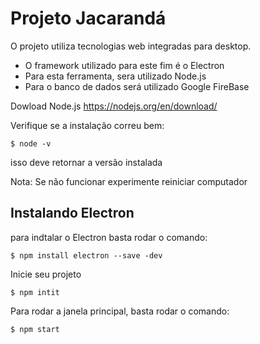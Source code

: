 # Projeto Jacarandá

O projeto utiliza tecnologias web integradas para desktop.

- O framework utilizado para este fim é o Electron
- Para esta ferramenta, sera utilizado Node.js
- Para o banco de dados será utilizado Google FireBase

Dowload Node.js
https://nodejs.org/en/download/

Verifique se a instalação correu bem:

```
$ node -v
```
isso deve retornar a versão instalada

Nota: Se não funcionar experimente reiniciar computador

## Instalando Electron

para indtalar o Electron  basta rodar o comando:
```
$ npm install electron --save -dev 
```
Inicie seu projeto

```
$ npm intit 
```

Para rodar a janela principal, basta rodar o comando:

```
$ npm start
```